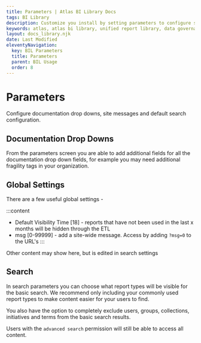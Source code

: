 ```yaml
---
title: Parameters | Atlas BI Library Docs
tags: BI Library
description: Customize you install by setting parameters to configure search, add global site messages, set documentation options and more!
keywords: atlas, atlas bi library, unified report library, data governance, database, parameters, configuration, configure, setup, search settings
layout: docs_library.njk
date: Last Modified
eleventyNavigation:
  key: BIL Parameters
  title: Parameters
  parent: BIL Usage
  order: 8
---
```


# Parameters
<p class="subtitle pb-5">Configure documentation drop downs, site messages and default search configuration.</p>

## Documentation Drop Downs

From the parameters screen you are able to add additional fields for all the documentation drop down fields, for example you may need additional fragility tags in your organization.

## Global Settings

There are a few useful global settings -

:::content
- Default Visibility Time [18] - reports that have not been used in the last x months will be hidden through the ETL
- msg [0-99999] - add a site-wide message. Access by adding `?msg=0` to the URL's
:::

Other content may show here, but is edited in search settings

## Search

In search parameters you can choose what report types will be visible for the basic search. We recommend only including your commonly used report types to make content easier for your users to find.

You also have the option to completely exclude users, groups, collections, initiatives and terms from the basic search results.

Users with the `advanced search` permission will still be able to access all content.
